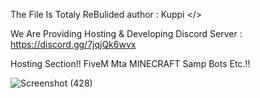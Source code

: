 
The File Is Totaly ReBulided 
author : Kuppi </>

We Are Providing Hosting & Developing
Discord Server : https://discord.gg/7jqjQk6wvx

Hosting Section!!
FiveM 
Mta
MINECRAFT
Samp
Bots
Etc.!!


![Screenshot (428)](https://github.com/EndOfficial/iconic-hosting-/assets/107322156/12e653aa-a6d1-4ec4-b4ec-9d9cc8fd3817)
